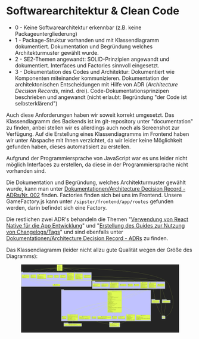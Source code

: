# Softwarearchitektur & Clean Code

* 0 - Keine Softwarearchitektur erkennbar (z.B. keine Packageuntergliederung)
* 1 - Package-Struktur vorhanden und mit Klassendiagramm dokumentiert. Dokumentation und Begründung welches Architekturmuster gewählt wurde.
* 2 - SE2-Themen angewandt: SOLID-Prinzipien angewandt und dokumentiert. Interfaces und Factories sinnvoll eingesetzt.
* 3 - Dokumentation des Codes und Architektur: Dokumentiert wie Komponenten miteinander kommunizieren. Dokumentation der architektonischen Entscheidungen mit Hilfe von ADR (_Architecture Decision Records_, mind. drei). Code-Dokumentationsprinzipen beschrieben und angewandt (nicht erlaubt: Begründung "der Code ist selbsterklärend")

Auch diese Anforderungen haben wir soweit korrekt umgesetzt. Das Klassendiagramm des Backends ist im git-repository unter "documentation" zu finden, anbei stellen wir es allerdings auch noch als Screenshot zur Verfügung. Auf die Erstellung eines Klassendiagramms im Frontend haben wir unter Abspache mit Ihnen verzichtet, da wir leider keine Möglichkeit gefunden haben, dieses automatisiert zu erstellen.

Aufgrund der Programmiersprache von JavaScript war es uns leider nicht möglich Interfaces zu erstellen, da diese in der Programmiersprache nicht vorhanden sind.&#x20;

Die Dokumentation und Begründung, welches Architekturmuster gewählt wurde, kann man unter [Dokumentationen/Architecture Decision Record - ADRs/Nr. 002](../dokumentationen/architecture-decision-record-adrs/nr.-002-verwendung-eines-schichtmodells-in-kombination-mit-einer-microkernel-struktur-als-softwarea.md) finden. Factories finden sich bei uns im Frontend.  Unsere GameFactory.js kann unter `/sipster/frontend/app/routes` gefunden werden, darin befindet sich eine Factory.

Die restlichen zwei ADR's behandeln die Themen "[Verwendung von React Native für die App Entwicklung](../dokumentationen/architecture-decision-record-adrs/nr.-001-verwendung-von-react-native-fur-die-app-entwicklung.md)" und "[Erstellung des Guides zur Nutzung von Changelogs/Tags](../dokumentationen/architecture-decision-record-adrs/nr.-003-erstellung-des-guides-zur-nutzung-von-changelogs-tags.md)" und sind ebenfalls unter [Dokumentationen/Architecture Decision Record - ADRs](../dokumentationen/architecture-decision-record-adrs/) zu finden.

Das Klassendiagramm (leider nicht allzu gute Qualität wegen der Größe des Diagramms):

<figure><img src="../.gitbook/assets/Bildschirmfoto_25-6-2024_103358_.jpeg" alt=""><figcaption></figcaption></figure>
